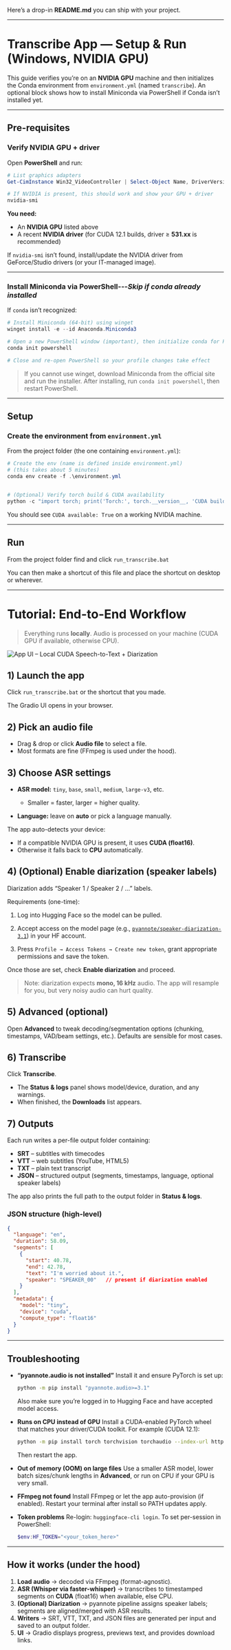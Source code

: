 Here’s a drop-in **README.md** you can ship with your project.

---

# Transcribe App — Setup & Run (Windows, NVIDIA GPU)

This guide verifies you’re on an **NVIDIA GPU** machine and then initializes the Conda environment from `environment.yml` (named `transcribe`). An optional block shows how to install Miniconda via PowerShell if Conda isn’t installed yet.

---
## **Pre-requisites**
### Verify NVIDIA GPU + driver

Open **PowerShell** and run:

```powershell
# List graphics adapters
Get-CimInstance Win32_VideoController | Select-Object Name, DriverVersion

# If NVIDIA is present, this should work and show your GPU + driver
nvidia-smi
```

**You need:**

* An **NVIDIA GPU** listed above
* A recent **NVIDIA driver** (for CUDA 12.1 builds, driver ≥ **531.xx** is recommended)

If `nvidia-smi` isn’t found, install/update the NVIDIA driver from GeForce/Studio drivers (or your IT-managed image).

---

### Install Miniconda via PowerShell---***Skip if conda already installed***

If `conda` isn’t recognized:

```powershell
# Install Miniconda (64-bit) using winget
winget install -e --id Anaconda.Miniconda3

# Open a new PowerShell window (important), then initialize conda for PS:
conda init powershell

# Close and re-open PowerShell so your profile changes take effect
```

> If you cannot use winget, download Miniconda from the official site and run the installer. After installing, run `conda init powershell`, then restart PowerShell.

---

## **Setup**
### Create the environment from `environment.yml`

From the project folder (the one containing `environment.yml`):

```powershell
# Create the env (name is defined inside environment.yml) 
# (this takes about 5 minutes)
conda env create -f .\environment.yml


# (Optional) Verify torch build & CUDA availability
python -c "import torch; print('Torch:', torch.__version__, 'CUDA build:', torch.version.cuda); print('CUDA available:', torch.cuda.is_available())"
```

You should see `CUDA available: True` on a working NVIDIA machine.

---

## **Run**

From the project folder find and click `run_transcribe.bat` 

You can then make a shortcut of this file and place the shortcut on desktop or wherever.



---

# Tutorial: End-to-End Workflow

> Everything runs **locally**. Audio is processed on your machine (CUDA GPU if available, otherwise CPU).

![App UI – Local CUDA Speech-to-Text + Diarization](docs/ui.jpeg)


## 1) Launch the app

Click `run_transcribe.bat` or the shortcut that you made.

The Gradio UI opens in your browser.

## 2) Pick an audio file

* Drag & drop or click **Audio file** to select a file.
* Most formats are fine (FFmpeg is used under the hood).

## 3) Choose ASR settings

* **ASR model:** `tiny`, `base`, `small`, `medium`, `large-v3`, etc.

  * Smaller = faster, larger = higher quality.
* **Language:** leave on **auto** or pick a language manually.

The app auto-detects your device:

* If a compatible NVIDIA GPU is present, it uses **CUDA (float16)**.
* Otherwise it falls back to **CPU** automatically.

## 4) (Optional) Enable diarization (speaker labels)

Diarization adds “Speaker 1 / Speaker 2 / …” labels.

Requirements (one-time):

1. Log into Hugging Face so the model can be pulled. 
   
2. Accept access on the model page (e.g., [`pyannote/speaker-diarization-3.1`](https://huggingface.co/pyannote/speaker-diarization-3.1)) in your HF account.

3. Press `Profile → Access Tokens → Create new token`, grant appropriate permissions and save the token.

Once those are set, check **Enable diarization** and proceed.

> Note: diarization expects **mono, 16 kHz** audio. The app will resample for you, but very noisy audio can hurt quality.

## 5) Advanced (optional)

Open **Advanced** to tweak decoding/segmentation options (chunking, timestamps, VAD/beam settings, etc.). Defaults are sensible for most cases.

## 6) Transcribe

Click **Transcribe**.

* The **Status & logs** panel shows model/device, duration, and any warnings.
* When finished, the **Downloads** list appears.

## 7) Outputs

Each run writes a per-file output folder containing:

* **SRT** – subtitles with timecodes
* **VTT** – web subtitles (YouTube, HTML5)
* **TXT** – plain text transcript
* **JSON** – structured output (segments, timestamps, language, optional speaker labels)

The app also prints the full path to the output folder in **Status & logs**.

### JSON structure (high-level)

```json
{
  "language": "en",
  "duration": 58.09,
  "segments": [
    {
      "start": 40.78,
      "end": 42.78,
      "text": "I'm worried about it.",
      "speaker": "SPEAKER_00"   // present if diarization enabled
    }
  ],
  "metadata": {
    "model": "tiny",
    "device": "cuda",
    "compute_type": "float16"
  }
}
```

---

## Troubleshooting

* **“pyannote.audio is not installed”**
  Install it and ensure PyTorch is set up:

  ```bash
  python -m pip install "pyannote.audio>=3.1"
  ```

  Also make sure you’re logged in to Hugging Face and have accepted model access.

* **Runs on CPU instead of GPU**
  Install a CUDA-enabled PyTorch wheel that matches your driver/CUDA toolkit. For example (CUDA 12.1):

  ```bash
  python -m pip install torch torchvision torchaudio --index-url https://download.pytorch.org/whl/cu121
  ```

  Then restart the app.

* **Out of memory (OOM) on large files**
  Use a smaller ASR model, lower batch sizes/chunk lengths in **Advanced**, or run on CPU if your GPU is very small.

* **FFmpeg not found**
  Install FFmpeg or let the app auto-provision (if enabled). Restart your terminal after install so PATH updates apply.

* **Token problems**
  Re-login: `huggingface-cli login`.
  To set per-session in PowerShell:

  ```powershell
  $env:HF_TOKEN="<your_token_here>"
  ```

---

## How it works (under the hood)

1. **Load audio** → decoded via FFmpeg (format-agnostic).
2. **ASR (Whisper via faster-whisper)** → transcribes to timestamped segments on **CUDA** (float16) when available, else CPU.
3. **(Optional) Diarization** → pyannote pipeline assigns speaker labels; segments are aligned/merged with ASR results.
4. **Writers** → SRT, VTT, TXT, and JSON files are generated per input and saved to an output folder.
5. **UI** → Gradio displays progress, previews text, and provides download links.

